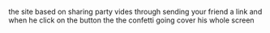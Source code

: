 the site based on sharing party vides through sending your friend a link and when he click on the button the the confetti going cover his whole screen 
